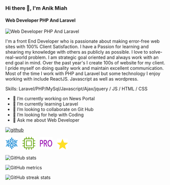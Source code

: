 ### Hi there 👋, I'm Anik Miah
#### Web Developer PHP And Laravel
![Web Developer PHP And Laravel](https://arturssmirnovs.github.io/github-profile-readme-generator/images/banner.png)

I'm a front End Developer who is passionate  about making error-free web sites with 100% Client Satisfaction.  I have a Passion  for learning and shearing my knowledge with others as publicly as possible.  I love to solve-real-world problem. I am strategic goal oriented and always  work  with an end goal in mind. Over the past year's  I create  100s of website for my client. I pride myself on doing quality work and maintain excellent communication. Most of the time I work with    PHP and Laravel but some technology I enjoy working with include ReactJS. Javascript  as well as wordpress.

Skills: Laravel/PHP/MySql/Javascript/Ajax/jquery / JS / HTML / CSS

- 🔭 I’m currently working on News Portal 
- 🌱 I’m currently learning Laravel 
- 👯 I’m looking to collaborate on Git Hub 
- 🤔 I’m looking for help with Coding 
- 💬 Ask me about Web Developer 


[<img src='https://cdn.jsdelivr.net/npm/simple-icons@3.0.1/icons/github.svg' alt='github' height='40'>](https://github.com/AnikHassan1)  

<a href='https://archiveprogram.github.com/'><img src='https://raw.githubusercontent.com/acervenky/animated-github-badges/master/assets/acbadge.gif' width='40' height='40'></a> <a href='https://docs.github.com/en/developers'><img src='https://raw.githubusercontent.com/acervenky/animated-github-badges/master/assets/devbadge.gif' width='40' height='40'></a> <a href='https://github.com/pricing'><img src='https://raw.githubusercontent.com/acervenky/animated-github-badges/master/assets/pro.gif' width='40' height='40'></a> <a href='https://stars.github.com/'><img src='https://raw.githubusercontent.com/acervenky/animated-github-badges/master/assets/starbadge.gif' width='35' height='35'></a> 

![GitHub stats](https://github-readme-stats.vercel.app/api?username=AnikHassan1&show_icons=true)  

![GitHub metrics](https://metrics.lecoq.io/AnikHassan1)  

![GitHub streak stats](https://streak-stats.demolab.com/?user=AnikHassan1)  
